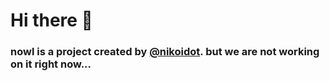 # Hi there 👋

### nowl is a project created by <a href="https://github.com/nikoidot">@nikoidot</a>. but we are not working on it right now...
